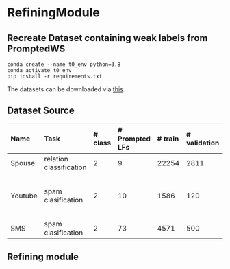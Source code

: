 # RefiningModule

## Recreate Dataset containing weak labels from PromptedWS
```
conda create --name t0_env python=3.8 
conda activate t0_env
pip install -r requirements.txt
```
The datasets can be downloaded via [this](https://drive.google.com/drive/folders/1NbK7gq3pPn6HKy6CTF7pI3ivrHUT5kfR?usp=sharing).
## Dataset Source
| Name | Task | # class | # Prompted LFs | # train | # validation | # test | source
|:--------|:---------|:------|:------|:------|:-------|:-------|:--------------------|
| Spouse | relation classification | 2 | 9 | 22254 | 2811         | 2701   | [Snorkel tutorial](https://github.com/snorkel-team/snorkel-tutorials/tree/master/spouse) | 
| Youtube | spam clasification | 2 | 10 | 1586 | 120          | 250    | [Google drive link shared in WRENCH benchmark](https://drive.google.com/drive/folders/19p_BsGsF_JuriiQV4RB6qH3wcZXcvWGa) | 
| SMS | spam clasification | 2 | 73 | 4571 | 500          | 500    | [Snorkel tutorial](https://github.com/snorkel-team/snorkel-tutorials/tree/master/spam) | 






## Refining module
